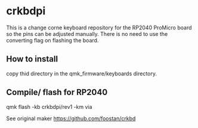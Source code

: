 # crkbdpi
This is a change corne keyboard repository for the RP2040 ProMicro board so the pins can be adjusted manually. There is no need to use the converting flag on flashing the board.


## How to install
copy thid directory in the qmk_firmware/keyboards directory.

## Compile/ flash for RP2040
qmk flash -kb crkbdpi/rev1 -km via

See original maker https://github.com/foostan/crkbd

